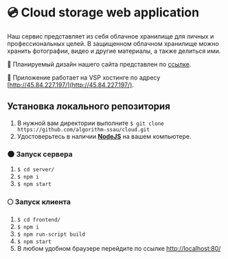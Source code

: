 # 💿 Cloud storage web application

Наш сервис представляет из себя облачное хранилище для личных и профессиональных целей. 
В защищенном облачном хранилище можно хранить фотографии, видео и другие материалы, а также делиться ими. 

💖 Планируемый дизайн нашего сайта представлен по [ссылке](https://www.figma.com/file/ETcnTYk3vPsP0arehmRPWT/mern-cloud?node-id=1%3A4).

🦄 Приложение работает на VSP хостинге по адресу [http://45.84.227.197/](http://45.84.227.197/).

## Установка локального репозитория

1. В нужной вам директории выполните 
```$ git clone https://github.com/algorithm-ssau/cloud.git```
2. Удостоверьтесь в наличии [**NodeJS**](https://nodejs.org/en/) на вашем компьютере.

### 🌑 Запуск сервера 

1. ```$ cd server/```
2. ```$ npm i```
3. ```$ npm start```

### 🌕 Запуск клиента

1. ```$ cd frontend/```
2. ```$ npm i```
3. ```$ npm run-script build```
4. ```$ npm start```
5. В любом удобном браузере перейдите по ссылке [http://localhost:80/](http://localhost:80)
